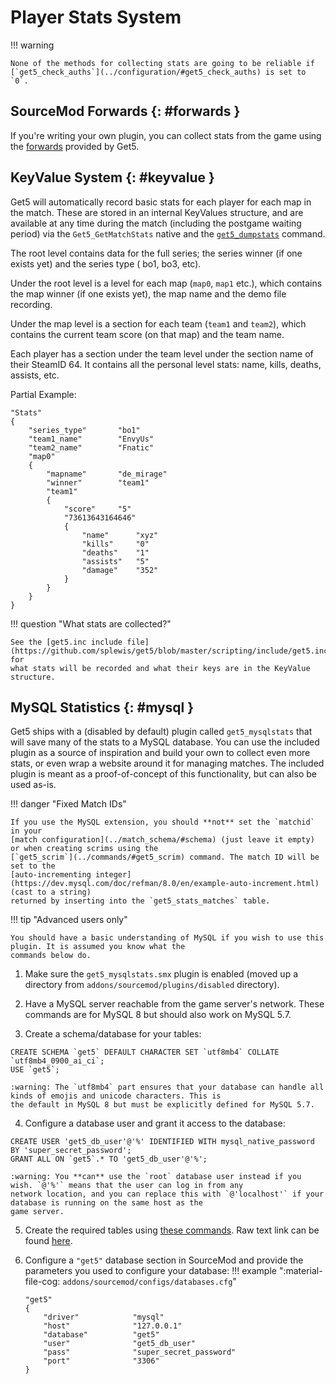 # Player Stats System

!!! warning

    None of the methods for collecting stats are going to be reliable if
    [`get5_check_auths`](../configuration/#get5_check_auths) is set to `0`.

## SourceMod Forwards {: #forwards }

If you're writing your own plugin, you can collect stats from the game using the
[forwards](./events_and_forwards.md) provided by Get5.

## KeyValue System {: #keyvalue }

Get5 will automatically record basic stats for each player for each map in the match. These are stored in an internal
KeyValues structure, and are available at any time during the match (including the postgame waiting period) via the
`Get5_GetMatchStats` native and the [`get5_dumpstats`](../commands/#get5_dumpstats) command.

The root level contains data for the full series; the series winner (if one exists yet) and the series type (
bo1, bo3, etc).

Under the root level is a level for each map (`map0`, `map1` etc.), which contains the map winner (if one exists yet),
the map name and the demo file recording.

Under the map level is a section for each team (`team1` and `team2`), which contains the current team score (on
that map) and the team name.

Each player has a section under the team level under the section name of their SteamID 64. It contains all the personal
level stats: name, kills, deaths, assists, etc.

Partial Example:

```
"Stats"
{
	"series_type"       "bo1"
	"team1_name"        "EnvyUs"
	"team2_name"        "Fnatic"
	"map0"
	{
		"mapname"		"de_mirage"
		"winner"		"team1"
		"team1"
		{
			"score"		"5"
			"73613643164646"
			{
				"name"		"xyz"
				"kills"		"0"
				"deaths"    "1"
				"assists"	"5"
				"damage"	"352"
			}
		}
	}
}
```

!!! question "What stats are collected?"

    See the [get5.inc include file](https://github.com/splewis/get5/blob/master/scripting/include/get5.inc#L1769) for
    what stats will be recorded and what their keys are in the KeyValue structure.

## MySQL Statistics {: #mysql }

Get5 ships with a (disabled by default) plugin called `get5_mysqlstats` that will save many of the stats to a MySQL
database. You can use the included plugin as a source of inspiration and build your own to collect even more stats, or
even wrap a website around it for managing matches. The included plugin is meant as a proof-of-concept of this
functionality, but can also be used as-is.

!!! danger "Fixed Match IDs"

    If you use the MySQL extension, you should **not** set the `matchid` in your
    [match configuration](../match_schema/#schema) (just leave it empty) or when creating scrims using the
    [`get5_scrim`](../commands/#get5_scrim) command. The match ID will be set to the
    [auto-incrementing integer](https://dev.mysql.com/doc/refman/8.0/en/example-auto-increment.html) (cast to a string)
    returned by inserting into the `get5_stats_matches` table.

!!! tip "Advanced users only"

    You should have a basic understanding of MySQL if you wish to use this plugin. It is assumed you know what the
    commands below do.

1. Make sure the `get5_mysqlstats.smx` plugin is enabled (moved up a directory from `addons/sourcemod/plugins/disabled`
   directory).

2. Have a MySQL server reachable from the game server's network. These commands are for MySQL 8 but should also work on
MySQL 5.7.

3. Create a schema/database for your tables:
```mysql
CREATE SCHEMA `get5` DEFAULT CHARACTER SET `utf8mb4` COLLATE `utf8mb4_0900_ai_ci`;
USE `get5`;
```
    :warning: The `utf8mb4` part ensures that your database can handle all kinds of emojis and unicode characters. This is
    the default in MySQL 8 but must be explicitly defined for MySQL 5.7.

4. Configure a database user and grant it access to the database:
```mysql
CREATE USER 'get5_db_user'@'%' IDENTIFIED WITH mysql_native_password BY 'super_secret_password';
GRANT ALL ON `get5`.* TO 'get5_db_user'@'%';
```
    :warning: You **can** use the `root` database user instead if you wish. `@'%'` means that the user can log in from any
    network location, and you can replace this with `@'localhost'` if your database is running on the same host as the
    game server.

5. Create the required tables using [these commands](https://github.com/splewis/get5/blob/master/misc/import_stats.sql).
Raw text link can be found [here](https://raw.githubusercontent.com/splewis/get5/master/misc/import_stats.sql).

6. Configure a `"get5"` database section in SourceMod and provide the parameters you used to configure your database:
!!! example ":material-file-cog: `addons/sourcemod/configs/databases.cfg`"

    ```
    "get5"
    {
        "driver"			"mysql"
        "host"				"127.0.0.1"
        "database"			"get5"
        "user"				"get5_db_user"
        "pass"				"super_secret_password"
        "port"			    "3306"
    }
    ```
